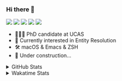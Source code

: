 ### Hi there 👋

[![](https://img.shields.io/badge/-Email-325180?logo=maildotru&logoColor=white&style=flat-square)](mailto:hi@wang.tianshu.me)
[![](https://img.shields.io/badge/-GitHub-black?logo=GitHub&style=flat-square)](https://github.com/tshu-w)
[![](https://img.shields.io/badge/-Telegram-26a5e4?labelColor=fafafa&logo=telegram&style=flat-square)](https://t.me/tshu_w) 
[![](https://img.shields.io/badge/-Twitter-1da1f2?logo=Twitter&logoColor=white&style=flat-square)](https://twitter.com/tshu_w)
[![](https://komarev.com/ghpvc/?username=tshu-w&color=blueviolet&style=flat-square)]()



- 🧑🏻‍🎓 PhD candidate at UCAS
- 🔭 Currently interested in Entity Resolution
- 🛠 macOS & Emacs & ZSH
- 🚧 Under construction...

<details>

<summary>GitHub Stats</summary>

![Tianshu's GitHub stats](https://github-readme-stats.vercel.app/api?username=tshu-w&show_icons=true&theme=buefy&count_private=true)
  
</details>


<details>
  <summary>Wakatime Stats</summary>

  Currently, files accessed by tramp cannot be tracked by wakatime, see https://github.com/wakatime/wakatime-mode/issues/27
  <br>
  
<!--START_SECTION:waka-->
![Code Time](http://img.shields.io/badge/Code%20Time-0%20secs-blue)

**I'm an Early 🐤** 

```text
🌞 Morning    50 commits     ███░░░░░░░░░░░░░░░░░░░░░░   13.26% 
🌆 Daytime    170 commits    ███████████░░░░░░░░░░░░░░   45.09% 
🌃 Evening    153 commits    ██████████░░░░░░░░░░░░░░░   40.58% 
🌙 Night      4 commits      ░░░░░░░░░░░░░░░░░░░░░░░░░   1.06%

```
📅 **I'm Most Productive on Monday** 

```text
Monday       82 commits     █████░░░░░░░░░░░░░░░░░░░░   21.75% 
Tuesday      54 commits     ███░░░░░░░░░░░░░░░░░░░░░░   14.32% 
Wednesday    60 commits     ████░░░░░░░░░░░░░░░░░░░░░   15.92% 
Thursday     45 commits     ███░░░░░░░░░░░░░░░░░░░░░░   11.94% 
Friday       41 commits     ██░░░░░░░░░░░░░░░░░░░░░░░   10.88% 
Saturday     57 commits     ███░░░░░░░░░░░░░░░░░░░░░░   15.12% 
Sunday       38 commits     ██░░░░░░░░░░░░░░░░░░░░░░░   10.08%

```


📊 **This Week I Spent My Time On** 

```text
💬 Programming Languages: 
sh                       10 hrs 28 mins      ███████████████░░░░░░░░░░   60.76% 
Org                      3 hrs 37 mins       █████░░░░░░░░░░░░░░░░░░░░   21.03% 
Emacs Lisp               2 hrs 42 mins       ████░░░░░░░░░░░░░░░░░░░░░   15.68% 
Other                    26 mins             ░░░░░░░░░░░░░░░░░░░░░░░░░   2.53%

🔥 Editors: 
Zsh                      10 hrs 28 mins      ███████████████░░░░░░░░░░   60.76% 
Emacs                    6 hrs 45 mins       █████████░░░░░░░░░░░░░░░░   39.24%

🐱‍💻 Projects: 
Terminal                 9 hrs 1 min         █████████████░░░░░░░░░░░░   52.39% 
Unknown Project          3 hrs 38 mins       █████░░░░░░░░░░░░░░░░░░░░   21.12% 
emacs                    1 hr 37 mins        ██░░░░░░░░░░░░░░░░░░░░░░░   9.44% 
dotfiles                 1 hr 7 mins         █░░░░░░░░░░░░░░░░░░░░░░░░   6.48% 
lightning-template       50 mins             █░░░░░░░░░░░░░░░░░░░░░░░░   4.93%

💻 Operating System: 
Mac                      12 hrs 7 mins       █████████████████░░░░░░░░   70.32% 
Linux                    5 hrs 6 mins        ███████░░░░░░░░░░░░░░░░░░   29.68%

```

**I Mostly Code in Python** 

```text
Python                   9 repos             ██████████░░░░░░░░░░░░░░░   42.86% 
HTML                     2 repos             ██░░░░░░░░░░░░░░░░░░░░░░░   9.52% 
Emacs Lisp               2 repos             ██░░░░░░░░░░░░░░░░░░░░░░░   9.52% 
JavaScript               2 repos             ██░░░░░░░░░░░░░░░░░░░░░░░   9.52% 
TeX                      2 repos             ██░░░░░░░░░░░░░░░░░░░░░░░   9.52%

```



 Last Updated on 13/06/2022 08:07:10 UTC
<!--END_SECTION:waka-->
</details>
